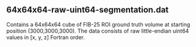64x64x64-raw-uint64-segmentation.dat
---

Contains a 64x64x64 cube of FIB-25 ROI ground truth volume at starting position
(3000,3000,3000).  The data consists of raw little-endian uint64 values in
[x, y, z] Fortran order.
